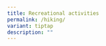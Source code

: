 ```yaml
---
title: Recreational activities
permalink: /hiking/
variant: tiptap
description: ""
---
```

<p></p>
<p></p>
<p></p>